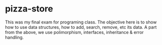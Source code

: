 # pizza-store

This was my final exam for programing class. The objective here is to show how to use data structures, how to add, search, remove, etc its data.
A part from the above, we use polimorphism, interfaces, inheritance & error handling. 
